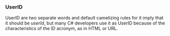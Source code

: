 ### UserID

UserID are two separate words and default camelizing rules for it imply that
it should be *userId*, but many C# developers use it as UserID because of the
characteristics of the ID acronym, as in HTML or URL.
